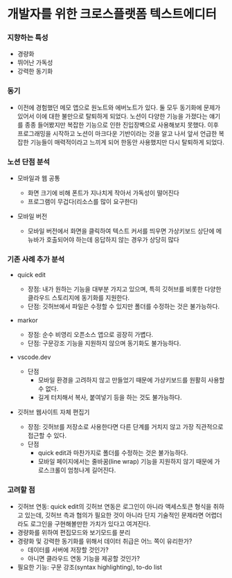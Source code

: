 # 개발자를 위한 크로스플랫폼 텍스트에디터
### 지향하는 특성
- 경량화
- 뛰어난 가독성
- 강력한 동기화

### 동기
- 이전에 경험했던 메모 앱으로 원노트와 에버노트가 있다. 둘 모두 동기화에 문제가 있어서 이에 대한 불만으로 탈퇴하게 되었다. 노션이 다양한 기능을 가졌다는 얘기를 종종 들어봤지만 복잡한 기능으로 인한 진입장벽으로 사용해보지 못했다. 이후 프로그래밍을 시작하고 노션이 마크다운 기반이라는 것을 알고 나서 앞서 언급한 복잡한 기능들이 매력적이라고 느끼게 되어 한동안 사용했지만 다시 탈퇴하게 되었다.

### 노션 단점 분석
- 모바일과 웹 공통
  - 화면 크기에 비해 폰트가 지나치게 작아서 가독성이 떨어진다
  - 프로그램이 무겁다(리소스를 많이 요구한다)
    
- 모바일 버전
  - 모바일 버전에서 화면을 클릭하여 텍스트 커서를 띄우면 가상키보드 상단에 메뉴바가 호출되어야 하는데 응답하지 않는 경우가 상당히 많다

### 기존 사례 추가 분석
- quick edit
  - 장점: 내가 원하는 기능을 대부분 가지고 있으며, 특히 깃허브를 비롯한 다양한 클라우드 스토리지에 동기화를 지원한다. 
  - 단점: 깃허브에서 파일은 수정할 수 있지만 폴더를 수정하는 것은 불가능하다. 
    
- markor
  - 장점: 순수 비영리 오픈소스 앱으로 굉장히 가볍다. 
  - 단점: 구문강조 기능을 지원하지 않으며 동기화도 불가능하다. 

- vscode.dev 
  - 단점
    - 모바일 환경을 고려하지 않고 만들었기 때문에 가상키보드를 원활히 사용할 수 없다.
    - 길게 터치해서 복사, 붙여넣기 등을 하는 것도 불가능하다.

- 깃허브 웹사이트 자체 편집기
  - 장점: 깃허브를 저장소로 사용한다면 다른 단계를 거치지 않고 가장 직관적으로 접근할 수 있다. 
  - 단점
    - quick edit과 마찬가지로 폴더를 수정하는 것은 불가능하다.
    - 모바일 페이지에서는 줄바꿈(line wrap) 기능을 지원하지 않기 때문에 가로스크롤이 엄청나게 길어진다. 

### 고려할 점
- 깃허브 연동: quick edit의 깃허브 연동은 로그인이 아니라 액세스토큰 형식을 취하고 있는데, 깃허브 측과 협의가 필요한 것이 아니라 단지 기술적인 문제라면 어렵더라도 로그인을 구현해볼만한 가치가 있다고 여겨진다. 
- 경량화를 위하여 편집모드와 보기모드를 분리
- 경량화 및 강력한 동기화를 위해서 데이터 취급은 어느 쪽이 유리한가? 
  - 데이터를 서버에 저장할 것인가?
  - 아니면 클라우드 연동 기능을 제공할 것인가?
- 필요한 기능: 구문 강조(syntax highlighting), to-do list

